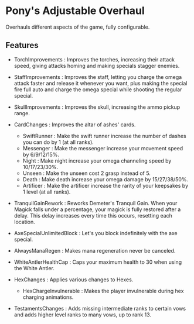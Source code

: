 # Pony's Adjustable Overhaul

Overhauls different aspects of the game, fully configurable.

## Features

- TorchImprovements : Improves the torches, increasing their attack speed, giving attacks homing and making specials stagger enemies.

- StaffImprovements : Improves the staff, letting you charge the omega attack faster and release it whenever you want, plus making the special fire full auto and charge the omega special while shooting the regular special.

- SkullImprovements : Improves the skull, increasing the ammo pickup range.

- CardChanges : Improves the altar of ashes' cards.
  - SwiftRunner : Make the swift runner increase the number of dashes you can do by 1 (at all ranks).
  - Messenger : Make the messenger increase your movement speed by 6/9/12/15%.
  - Night : Make night increase your omega channeling speed by 10/17/23/30%.
  - Unseen : Make the unseen cost 2 grasp instead of 5.
  - Death : Make death increase your omega damage by 15/27/38/50%.
  - Artificer : Make the artificer increase the rarity of your keepsakes by 1 level (at all ranks).

- TranquilGainRework : Reworks Demeter's Tranquil Gain. When your Magick falls under a percentage, your magick is fully restored after a delay. This delay increases every time this occurs, resetting each location.

- AxeSpecialUnlimitedBlock : Let's you block indefinitely with the axe special.

- AlwaysManaRegen : Makes mana regeneration never be canceled.

- WhiteAntlerHealthCap : Caps your maximum health to 30 when using the White Antler.

- HexChanges : Applies various changes to Hexes.
  - HexChargeInvulnerable : Makes the player invulnerable during hex charging animations.

- TestamentsChanges : Adds missing intermediate ranks to certain vows and adds higher level ranks to many vows, up to rank 13.
